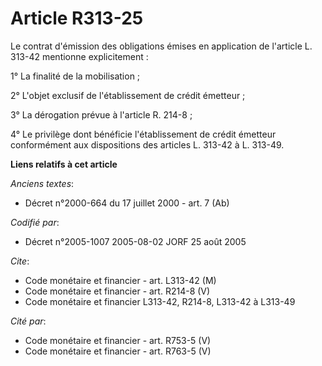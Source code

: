 # Article R313-25

Le contrat d'émission des obligations émises en application de l'article L. 313-42 mentionne explicitement :

1° La finalité de la mobilisation ;

2° L'objet exclusif de l'établissement de crédit émetteur ;

3° La dérogation prévue à l'article R. 214-8 ;

4° Le privilège dont bénéficie l'établissement de crédit émetteur conformément aux dispositions des articles L. 313-42 à L.
313-49.

**Liens relatifs à cet article**

_Anciens textes_:

  - Décret n°2000-664 du 17 juillet 2000 - art. 7 (Ab)

_Codifié par_:

  - Décret n°2005-1007 2005-08-02 JORF 25 août 2005

_Cite_:

  - Code monétaire et financier - art. L313-42 (M)
  - Code monétaire et financier - art. R214-8 (V)
  - Code monétaire et financier L313-42, R214-8, L313-42 à L313-49

_Cité par_:

  - Code monétaire et financier - art. R753-5 (V)
  - Code monétaire et financier - art. R763-5 (V)
